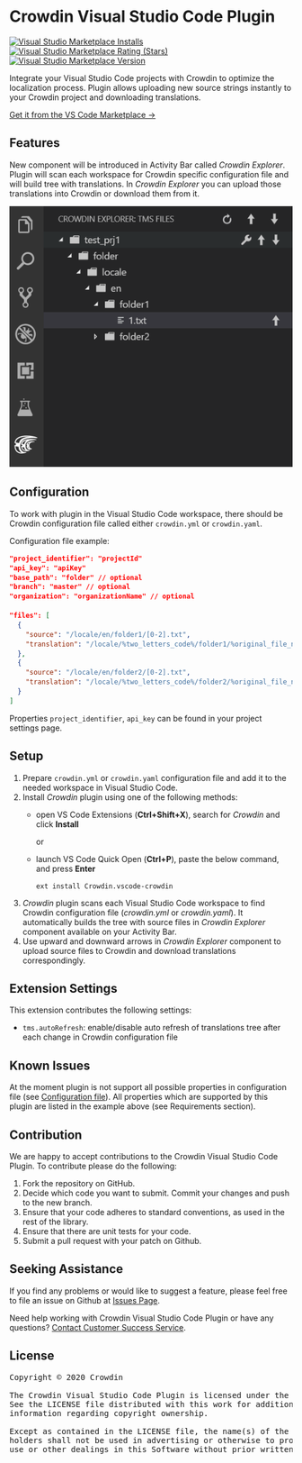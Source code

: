 # Crowdin Visual Studio Code Plugin

[![Visual Studio Marketplace Installs](https://img.shields.io/visual-studio-marketplace/i/Crowdin.vscode-crowdin?logo=visual-studio-code&cacheSeconds=3000)](https://marketplace.visualstudio.com/items?itemName=Crowdin.vscode-crowdin)
[![Visual Studio Marketplace Rating (Stars)](https://img.shields.io/visual-studio-marketplace/stars/Crowdin.vscode-crowdin?logo=visual-studio-code&cacheSeconds=3000)](https://marketplace.visualstudio.com/items?itemName=Crowdin.vscode-crowdin&ssr=false#review-details)
[![Visual Studio Marketplace Version](https://img.shields.io/visual-studio-marketplace/v/Crowdin.vscode-crowdin?cacheSeconds=3000)](https://marketplace.visualstudio.com/items?itemName=Crowdin.vscode-crowdin)

Integrate your Visual Studio Code projects with Crowdin to optimize the localization process. Plugin allows uploading new source strings instantly to your Crowdin project and downloading translations.

[Get it from the VS Code Marketplace →](https://marketplace.visualstudio.com/items?itemName=Crowdin.vscode-crowdin)

## Features

New component will be introduced in Activity Bar called *Crowdin Explorer*.
Plugin will scan each workspace for Crowdin specific configuration file and will build tree with translations.
In *Crowdin Explorer* you can upload those translations into Crowdin or download them from it.

![Plugin](resources/plugin.png)

## Configuration

To work with plugin in the Visual Studio Code workspace, there should be Crowdin configuration file called either `crowdin.yml` or `crowdin.yaml`.

Configuration file example:

```json
"project_identifier": "projectId"
"api_key": "apiKey"
"base_path": "folder" // optional
"branch": "master" // optional
"organization": "organizationName" // optional

"files": [
  {
    "source": "/locale/en/folder1/[0-2].txt",
    "translation": "/locale/%two_letters_code%/folder1/%original_file_name%"
  },
  {
    "source": "/locale/en/folder2/[0-2].txt",
    "translation": "/locale/%two_letters_code%/folder2/%original_file_name%"
  }
]
```

Properties `project_identifier`, `api_key` can be found in your project settings page.

## Setup

1. Prepare `crowdin.yml` or `crowdin.yaml` configuration file and add it to the needed workspace in Visual Studio Code.
2. Install *Crowdin* plugin using one of the following methods:
    * open VS Code Extensions (**Ctrl+Shift+X**), search for *Crowdin* and click **Install**

      or

    * launch VS Code Quick Open (**Ctrl+P**), paste the below command, and press **Enter**
        ```
        ext install Crowdin.vscode-crowdin
        ```
3. *Crowdin* plugin scans each Visual Studio Code workspace to find Crowdin configuration file (*crowdin.yml* or *crowdin.yaml*). It automatically builds the tree with source files in *Crowdin Explorer* component available on your Activity Bar.
4. Use upward and downward arrows in *Crowdin Explorer* component to upload source files to Crowdin and download translations correspondingly.

## Extension Settings

This extension contributes the following settings:

* `tms.autoRefresh`: enable/disable auto refresh of translations tree after each change in Crowdin configuration file

## Known Issues

At the moment plugin is not support all possible properties in configuration file (see [Configuration file](https://support.crowdin.com/configuration-file/)). All properties which are supported by this plugin are listed in the example above (see Requirements section).

## Contribution
We are happy to accept contributions to the Crowdin Visual Studio Code Plugin. To contribute please do the following:
1. Fork the repository on GitHub.
2. Decide which code you want to submit. Commit your changes and push to the new branch.
3. Ensure that your code adheres to standard conventions, as used in the rest of the library.
4. Ensure that there are unit tests for your code.
5. Submit a pull request with your patch on Github.

## Seeking Assistance

If you find any problems or would like to suggest a feature, please feel free to file an issue on Github at [Issues Page](https://github.com/crowdin/vscode-crowdin/issues).

Need help working with Crowdin Visual Studio Code Plugin or have any questions?
[Contact Customer Success Service](https://crowdin.com/contacts).

## License
<pre>
Copyright © 2020 Crowdin

The Crowdin Visual Studio Code Plugin is licensed under the MIT License.
See the LICENSE file distributed with this work for additional
information regarding copyright ownership.

Except as contained in the LICENSE file, the name(s) of the above copyright
holders shall not be used in advertising or otherwise to promote the sale,
use or other dealings in this Software without prior written authorization.
</pre>
